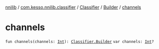 [nnilib](../../../index.md) / [com.kesso.nnilib.classifier](../../index.md) / [Classifier](../index.md) / [Builder](index.md) / [channels](./channels.md)

# channels

`fun channels(channels: `[`Int`](https://kotlinlang.org/api/latest/jvm/stdlib/kotlin/-int/index.html)`): `[`Classifier.Builder`](index.md)
`var channels: `[`Int`](https://kotlinlang.org/api/latest/jvm/stdlib/kotlin/-int/index.html)`?`